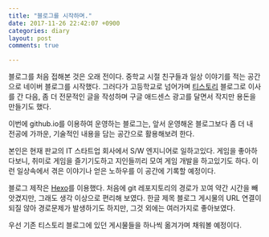 ```yaml
---
title: "블로그를 시작하며."
date: 2017-11-26 22:42:07 +0900
categories: diary
layout: post
comments: true

---
```


블로그를 처음 접해본 것은 오래 전이다. 중학교 시절 친구들과 일상 이야기를 적는 공간으로 네이버 블로그를 시작했다. 그러다가 고등학교로 넘어가며 [티스토리](http://www.tistory.com/) 블로그로 이사를 간 다음, 좀 더 전문적인 글을 작성하며 구글 애드센스 광고를 달면서 작지만 용돈을 만들기도 했다.

이번에 github.io를 이용하여 운영하는 블로그는, 앞서 운영해온 블로그보다 좀 더 내 전공에 가까운, 기술적인 내용을 담는 공간으로 활용해보려 한다.

본인은 현재 판교의 IT 스타트업 회사에서 S/W 엔지니어로 일하고있다. 게임을 좋아하다보니, 취미로 게임을 즐기기도하고 지인들끼리 모여 게임 개발을 하고있기도 하다.
이런 일상속에서 겪은 이야기나 얻은 노하우를 이 공간에 기록할 예정이다.

블로그 제작은 [Hexo](https://hexo.io/)를 이용했다. 처음에 git 레포지토리의 경로가 꼬여 약간 시간을 빼앗겼지만, 그래도 생각 이상으로 편리해 보였다. 한글 제목 블로그 게시물의 URL 연결이 되질 않아 경로문제가 발생하기도 하지만, 그것 외에는 여러가지로 좋아보였다.

우선 기존 티스토리 블로그에 있던 게시물들을 하나씩 옮겨가며 채워볼 예정이다.